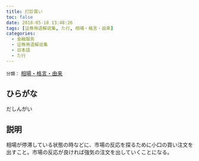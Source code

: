 ```yaml
---
title: 打診買い
toc: false
date: 2018-05-18 13:48:26
tags: [证券用语解说集, た行, 相場・格言・由来]
categories:
  - 金融服务
  - 证券用语解说集
  - 日本語
  - た行
---
```


`分類：` [相場・格言・由来](/tags/相場・格言・由来/)

## ひらがな

だしんがい

## 説明

相場が停滞している状態の時などに、市場の反応を探るために小口の買い注文を出すこと。市場の反応が良ければ強気の注文を出していくことになる。
